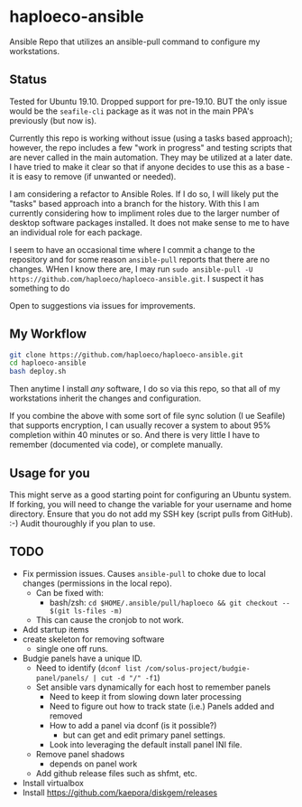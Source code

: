 # haploeco-ansible

Ansible Repo that utilizes an ansible-pull command to configure my workstations.

## Status

Tested for Ubuntu 19.10. Dropped support for pre-19.10. BUT the only issue would be the `seafile-cli` package as it was not in the main PPA's previously (but now is).

Currently this repo is working without issue (using a tasks based approach); however, the repo includes a few "work in progress" and testing scripts that are never called in the main automation. They may be utilized at a later date. I have tried to make it clear so that if anyone decides to use this as a base - it is easy to remove (if unwanted or needed).

I am considering a refactor to Ansible Roles. If I do so, I will likely put the "tasks" based approach into a branch for the history. With this I am currently considering how to impliment roles due to the larger number of desktop software packages installed. It does not make sense to me to have an individual role for each package.

I seem to have an occasional time where I commit a change to the repository and for some reason `ansible-pull` reports that there are no changes. WHen I know there are, I may run `sudo ansible-pull -U https://github.com/haploeco/haploeco-ansible.git`. I suspect it has something to do 

Open to suggestions via issues for improvements.

## My Workflow

```bash
git clone https://github.com/haploeco/haploeco-ansible.git
cd haploeco-ansible
bash deploy.sh
```

Then anytime I install _any_ software, I do so via this repo, so that all of my workstations inherit the changes and configuration.

If you combine the above with some sort of file sync solution (I ue Seafile) that supports encryption, I can usually recover a system to about 95% completion within 40 minutes or so. And there is very little I have to remember (documented via code), or complete manually.

## Usage for you

This might serve as a good starting point for configuring an Ubuntu system. If forking, you will need to change the variable for your username and home directory. Ensure that you do not add my SSH key (script pulls from GitHub). :-) Audit thouroughly if you plan to use.

## TODO

- Fix permission issues. Causes `ansible-pull` to choke due to local changes (permissions in the local repo).
  - Can be fixed with:
    - bash/zsh: `cd $HOME/.ansible/pull/haploeco && git checkout -- $(git ls-files -m)`
  - This can cause the cronjob to not work.
- Add startup items
- create skeleton for removing software
  - single one off runs.
- Budgie panels have a unique ID.
  - Need to identify (`dconf list /com/solus-project/budgie-panel/panels/ | cut -d "/" -f1`)
  - Set ansible vars dynamically for each host to remember panels
    - Need to keep it from slowing down later processing
    - Need to figure out how to track state (i.e.) Panels added and removed
    - How to add a panel via dconf (is it possible?)
      - but can get and edit primary panel settings.
    - Look into leveraging the default install panel INI file.
  - Remove panel shadows
    - depends on panel work
  - Add github release files such as shfmt, etc.
- Install virtualbox
- Install <https://github.com/kaepora/diskgem/releases>
